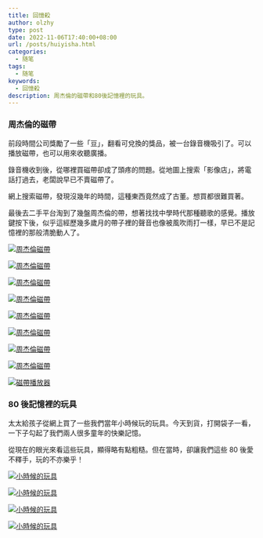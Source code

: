 ```yaml
---
title: 回憶殺
author: olzhy
type: post
date: 2022-11-06T17:40:00+08:00
url: /posts/huiyisha.html
categories:
  - 随笔
tags:
  - 随笔
keywords:
  - 回憶殺
description: 周杰倫的磁帶和80後記憶裡的玩具。
---
```


### 周杰倫的磁帶

前段時間公司獎勵了一些「豆」，翻看可兌換的獎品，被一台錄音機吸引了。可以播放磁帶，也可以用來收聽廣播。

錄音機收到後，從哪裡買磁帶卻成了頭疼的問題。從地圖上搜索「影像店」，將電話打過去，老闆說早已不賣磁帶了。

網上搜索磁帶，發現沒幾年的時間，這種東西竟然成了古董。想買都很難買著。

最後去二手平台淘到了幾盤周杰倫的帶，想著找找中學時代那種聽歌的感覺。播放鍵按下後，似乎這經歷幾多歲月的帶子裡的聲音也像被風吹雨打一樣，早已不是記憶裡的那般清脆動人了。

[![周杰倫磁帶](https://olzhy.github.io/static/images/uploads/2022/11/jay-cover.jpeg#center)](https://imglf4.lf127.net/img/a433078e222c3b1f/L0FZWERkUnp2ZHRYVmdwL1hoWGNMS1pobGVmQXVhTlBIcUZsN3Uya1ZxQT0.jpeg?imageView&thumbnail=2666y2000&type=jpg&quality=96&stripmeta=0&type=jpg)

[![周杰倫磁帶](https://olzhy.github.io/static/images/uploads/2022/11/jay1.jpeg#center)](https://imglf5.lf127.net/img/2f852ca049367ed6/L0FZWERkUnp2ZHRYVmdwL1hoWGNMRmVNdUNBZTBvUTV4Z28zUjY3Q2VhZz0.jpeg?imageView&thumbnail=2666y2000&type=jpg&quality=96&stripmeta=0&type=jpg)

[![周杰倫磁帶](https://olzhy.github.io/static/images/uploads/2022/11/jay2.jpeg#center)](https://imglf6.lf127.net/img/75bd93e07c0ac8b7/L0FZWERkUnp2ZHRYVmdwL1hoWGNMQWhFaHViL1hwQWxWNmVnV2MzNWVjUT0.jpeg?imageView&thumbnail=2666y2000&type=jpg&quality=96&stripmeta=0&type=jpg)

[![周杰倫磁帶](https://olzhy.github.io/static/images/uploads/2022/11/jay3.jpeg#center)](https://imglf3.lf127.net/img/c847aac8f21e4674/L0FZWERkUnp2ZHRYVmdwL1hoWGNMRk5SK012eUd3UXJCVVFsQzk1dkxrYz0.jpeg?imageView&thumbnail=2666y2000&type=jpg&quality=96&stripmeta=0&type=jpg)

[![周杰倫磁帶](https://olzhy.github.io/static/images/uploads/2022/11/jay4.jpeg#center)](https://imglf4.lf127.net/img/fc4bb1a2fb7a51b9/L0FZWERkUnp2ZHRYVmdwL1hoWGNMTnhUbk9ZREd1aWFQaW1Tb2NuY1RNQT0.jpeg?imageView&thumbnail=2666y2000&type=jpg&quality=96&stripmeta=0&type=jpg)

[![周杰倫磁帶](https://olzhy.github.io/static/images/uploads/2022/11/jay5.jpeg#center)](https://imglf3.lf127.net/img/30da9926d950bcfa/L0FZWERkUnp2ZHUyWmdzMTRvaUh4c0RWaTFaK3Z1MERQNkM3NkJROWdpaz0.jpeg?imageView&thumbnail=2666y2000&type=jpg&quality=96&stripmeta=0&type=jpg)

[![周杰倫磁帶](https://olzhy.github.io/static/images/uploads/2022/11/jay6.jpeg#center)](https://imglf3.lf127.net/img/47faf84e876039d4/L0FZWERkUnp2ZHUyWmdzMTRvaUh4bUh3eTJ6aGV1WEc5L1hqQ2ZMa0Z0ND0.jpeg?imageView&thumbnail=2666y2000&type=jpg&quality=96&stripmeta=0&type=jpg)

[![周杰倫磁帶](https://olzhy.github.io/static/images/uploads/2022/11/jay7.jpeg#center)](https://imglf4.lf127.net/img/a67ba19bd234a213/L0FZWERkUnp2ZHUyWmdzMTRvaUh4cXU1YXBuYWlpRUVvMWMwYldFNUhrMD0.jpeg?imageView&thumbnail=2666y2000&type=jpg&quality=96&stripmeta=0&type=jpg)

[![磁帶播放器](https://olzhy.github.io/static/images/uploads/2022/11/philips.jpeg#center)](https://imglf4.lf127.net/img/b5476d839fdd6d02/L0FZWERkUnp2ZHUyWmdzMTRvaUh4a1NxcTRmT1lxMUsvbm9vb3lNNS9pQT0.jpeg?imageView&thumbnail=2666y2000&type=jpg&quality=96&stripmeta=0&type=jpg)

### 80 後記憶裡的玩具

太太給孩子從網上買了一些我們當年小時候玩的玩具。今天到貨，打開袋子一看，一下子勾起了我們兩人很多童年的快樂記憶。

從現在的眼光來看這些玩具，顯得略有點粗糙。但在當時，卻讓我們這些 80 後愛不釋手，玩的不亦樂乎！

[![小時候的玩具](https://olzhy.github.io/static/images/uploads/2022/11/wanju1.jpeg#center)](https://imglf5.lf127.net/img/df65ce9440375bd0/L0FZWERkUnp2ZHRMelMzVGdpVUY4Mmw0dk4yWlU4R0xubndpN1JRc2x3dz0.jpeg?imageView&thumbnail=2666y2000&type=jpg&quality=96&stripmeta=0&type=jpg)

[![小時候的玩具](https://olzhy.github.io/static/images/uploads/2022/11/wanju2.jpeg#center)](https://imglf4.lf127.net/img/5e4fcb14c152a432/L0FZWERkUnp2ZHRMelMzVGdpVUY4ekJUN244V3JrM0piamRFczdVOElWWT0.jpeg?imageView&thumbnail=2666y2000&type=jpg&quality=96&stripmeta=0&type=jpg)

[![小時候的玩具](https://olzhy.github.io/static/images/uploads/2022/11/wanju3.jpeg#center)](https://imglf5.lf127.net/img/37b48f2f628479a9/L0FZWERkUnp2ZHRMelMzVGdpVUY4K0lwUjQ2K3lCa0FUNDJabDZoZ1dQTT0.jpeg?imageView&thumbnail=2666y2000&type=jpg&quality=96&stripmeta=0&type=jpg)

[![小時候的玩具](https://olzhy.github.io/static/images/uploads/2022/11/wanju4.jpeg#center)](https://imglf5.lf127.net/img/2d3ccee72162d9c8/L0FZWERkUnp2ZHRMelMzVGdpVUY4MGRXQ0tIa3c2UUJ6Z1N5U09GNnhXVT0.jpeg?imageView&thumbnail=2666y2000&type=jpg&quality=96&stripmeta=0&type=jpg)

